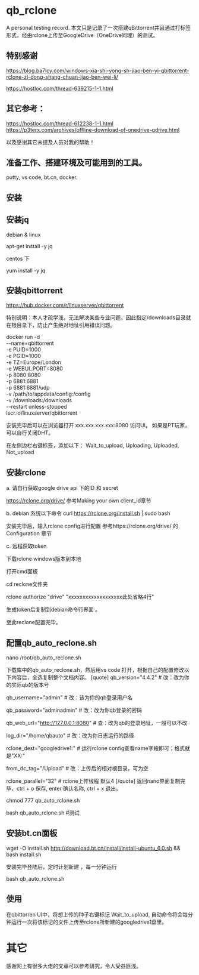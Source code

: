 # qb_rclone
A personal testing record.
本文只是记录了一次搭建qBittorrent并且通过打标签形式，经由rclone上传至GoogleDrive（OneDrive同理）的测试。

## 特别感谢

https://blog.ba7lcy.com/windows-xia-shi-yong-sh-jiao-ben-yi-qbittorrent-rclone-zi-dong-shang-chuan-jiao-ben-wei-li/

https://hostloc.com/thread-639215-1-1.html


## 其它参考：

https://hostloc.com/thread-612238-1-1.html
https://p3terx.com/archives/offline-download-of-onedrive-gdrive.html


以及感谢其它未提及人员对我的帮助！


## 准备工作、搭建环境及可能用到的工具。
putty, vs code, bt.cn, docker.

## 安装

## 安装jq

debian & linux

apt-get install -y jq

centos 下

yum install -y jq


## 安装qbittorrent
https://hub.docker.com/r/linuxserver/qbittorrent

特别说明：本人才疏学浅，无法解决某些专业问题。因此指定/downloads目录就在根目录下，防止产生绝对地址引用错误问题。

docker run -d \
  --name=qbittorrent \
  -e PUID=1000 \
  -e PGID=1000 \
  -e TZ=Europe/London \
  -e WEBUI_PORT=8080 \
  -p 8080:8080 \
  -p 6881:6881 \
  -p 6881:6881/udp \
  -v /path/to/appdata/config:/config \
  -v /downloads:/downloads \
  --restart unless-stopped \
  lscr.io/linuxserver/qbittorrent

安装完毕后可以在浏览器打开 xxx.xxx.xxx.xxx:8080 访问UI。
如果是PT玩家，可以自行关闭DHT。

在左侧边栏右键标签，添加以下：
Wait_to_upload,
Uploading,
Uploaded,
Not_upload


## 安装rclone

a. 请自行获取google drive api 下的ID  和 secret

https://rclone.org/drive/
参考Making your own client_id章节


b. debian 系统以下命令
curl https://rclone.org/install.sh | sudo bash

安装完毕后，输入rclone config进行配置
参考https://rclone.org/drive/ 的Configuration 章节


c. 远程获取token

下载rclone windows版本到本地

打开cmd面板

cd reclone文件夹

rclone authorize "drive" "xxxxxxxxxxxxxxxxxxx此处省略4行"

生成token后复制到debian命令行界面 。

至此reclone配置完毕。


## 配置qb_auto_reclone.sh

nano /root/qb_auto_reclone.sh

下载库中的qb_auto_reclone.sh，然后用vs code 打开，根据自己的配置修改以下内容后，全选复制整个文档内容。
[quote]
qb_version="4.4.2" # 改：改为你的实际qb的版本号

qb_username="admin" # 改：该为你的qb登录用户名

qb_password="adminadmin" # 改：改为你qb登录的密码

qb_web_url="http://127.0.0.1:8080" # 查：改为qb的登录地址，一般可以不改

log_dir="/home/qbauto" # 改：改为你日志运行的路径

rclone_dest="googledrive1:" # 运行rclone config查看name字段即可；格式就是"XX:"

from_dc_tag="/Upload" # 改：上传后的相对根目录，可为空

rclone_parallel="32" # rclone上传线程 默认4
[/quote]
返回nano界面复制完毕，ctrl + o 保存, enter 确认名称, ctrl + x 退出。


chmod 777 qb_auto_rclone.sh

bash qb_auto_rclone.sh  #测试


## 安装bt.cn面板

wget -O install.sh http://download.bt.cn/install/install-ubuntu_6.0.sh && bash install.sh

安装完毕登陆后，定时计划新建 ，每一分钟运行

bash qb_auto_rclone.sh


## 使用
在qbittorren UI中，将想上传的种子右键标记 Wait_to_upload, 自动命令将会每分钟运行一次将该标记的文件上传至rclone所新建的googledrive1盘里。



# 其它
感谢网上有很多大佬的文章可以参考研究，令人受益匪浅。







